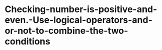 # Checking-number-is-positive-and-even.-Use-logical-operators-and-or-not-to-combine-the-two-conditions